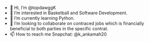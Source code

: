 - 👋 Hi, I’m @topdawggK
- 👀 I’m interested in Basketball and Software Development.
- 🌱 I’m currently learning Python.
- 💞️ I’m looking to collaborate on contraced jobs which is financially beneficial to both parties in the specific contrat.
- 📫 How to reach me Snapchat: @k_ankamah20

<!---
topdawggK/topdawggK is a ✨ special ✨ repository because its `README.md` (this file) appears on your GitHub profile.
> You can click the Preview link to take a look at your changes.
--->
